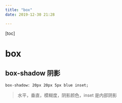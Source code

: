 ```yaml
---
title: "box"
date: 2019-12-30 21:28

---
```


[toc]

# box

## box-shadow 阴影

```
box-shadow: 20px 20px 5px blue inset;
```

> 水平，垂直，模糊度，阴影颜色，inset 是内部阴影
